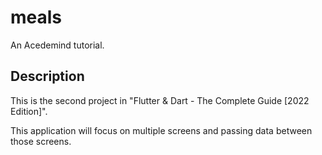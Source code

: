 # meals

An Acedemind tutorial.

## Description

This is the second project in "Flutter & Dart - The Complete Guide [2022 Edition]".

This application will focus on multiple screens and passing data between those screens.

